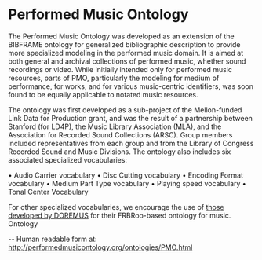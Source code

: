 # Performed Music Ontology

The Performed Music Ontology was developed as an extension of the BIBFRAME ontology for generalized bibliographic description to provide more specialized modeling in the performed music domain. It is aimed at both general and archival collections of performed music, whether sound recordings or video. While initially intended only for performed music resources, parts of PMO, particularly the modeling for medium of performance, for works, and for various music-centric identifiers, was soon found to be equally applicable to notated music resources.

The ontology was first developed as a sub-project of the Mellon-funded Link Data for Production grant, and was the result of a partnership between Stanford (for LD4P), the Music Library Association (MLA), and the Association for Recorded Sound Collections (ARSC). Group members included representatives from each group and from the Library of Congress Recorded Sound and Music Divisions.
The ontology also includes six associated specialized vocabularies: 

  •	Audio Carrier vocabulary
  •	Disc Cutting vocabulary
  •	Encoding Format vocabulary
  •	Medium Part Type vocabulary
  •	Playing speed vocabulary
  •	Tonal Center Vocabulary
  
For other specialized vocabularies, we encourage the use of [those developed by DOREMUS](http://data.doremus.org/vocabularies/) for their FRBRoo-based ontology for music.
Ontology

-- Human readable form at: http://performedmusicontology.org/ontologies/PMO.html



